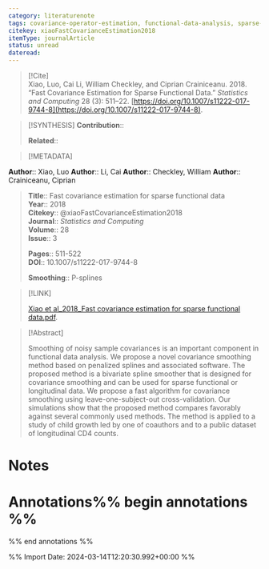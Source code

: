 ```yaml
---
category: literaturenote
tags: covariance-operator-estimation, functional-data-analysis, sparse-functional-data, splines
citekey: xiaoFastCovarianceEstimation2018
itemType: journalArticle
status: unread  
dateread:  
---
```


> [!Cite]  
> Xiao, Luo, Cai Li, William Checkley, and Ciprian Crainiceanu. 2018. “Fast Covariance Estimation for Sparse Functional Data.” _Statistics and Computing_ 28 (3): 511–22. [https://doi.org/10.1007/s11222-017-9744-8](https://doi.org/10.1007/s11222-017-9744-8).

> [!SYNTHESIS] 
>**Contribution**::
>
>**Related**:: 
>

> [!METADATA]  
>
**Author**:: Xiao, Luo
**Author**:: Li, Cai
**Author**:: Checkley, William
**Author**:: Crainiceanu, Ciprian<br>
> **Title**:: Fast covariance estimation for sparse functional data    
> **Year**:: 2018     
> **Citekey**:: @xiaoFastCovarianceEstimation2018    
>**Journal**:: *Statistics and Computing*    
>**Volume**:: 28    
>**Issue**:: 3     
>    
>    
>     
> **Pages**:: 511-522    
>**DOI**:: 10.1007/s11222-017-9744-8    
>
>**Smoothing**:: P-splines

> [!LINK] 
>
> [Xiao et al_2018_Fast covariance estimation for sparse functional data.pdf](file:///Users/steven/Library/CloudStorage/GoogleDrive-steven.golovkine@ul.ie/My%20Drive/bibliography/Statistics%20and%20Computing/2018/Xiao%20et%20al_2018_Fast%20covariance%20estimation%20for%20sparse%20functional%20data.pdf).

>[!Abstract]
>
>Smoothing of noisy sample covariances is an important component in functional data analysis. We propose a novel covariance smoothing method based on penalized splines and associated software. The proposed method is a bivariate spline smoother that is designed for covariance smoothing and can be used for sparse functional or longitudinal data. We propose a fast algorithm for covariance smoothing using leave-one-subject-out cross-validation. Our simulations show that the proposed method compares favorably against several commonly used methods. The method is applied to a study of child growth led by one of coauthors and to a public dataset of longitudinal CD4 counts.
>>


# Notes<br>
# Annotations%% begin annotations %%  
 
  
%% end annotations %%

%% Import Date: 2024-03-14T12:20:30.992+00:00 %%
